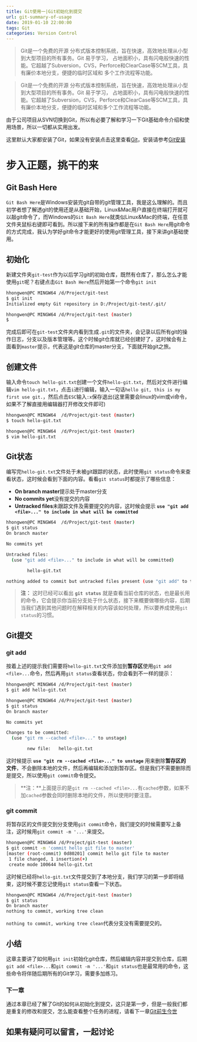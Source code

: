 ```yaml
---
title: Git使用一|Git初始化到提交
url: git-summary-of-usage
date: 2019-01-10 22:00:00
tags: Git
categories: Version Control
---
```


> Git是一个免费的开源 分布式版本控制系统，旨在快速，高效地处理从小型到大型项目的所有事务。Git 易于学习， 占地面积小，具有闪电般快速的性能。它超越了Subversion，CVS，Perforce和ClearCase等SCM工具，具有廉价本地分支，便捷的临时区域和 多个工作流程等功能。

<!--more-->

> Git是一个免费的开源 分布式版本控制系统，旨在快速，高效地处理从小型到大型项目的所有事务。Git 易于学习， 占地面积小，具有闪电般快速的性能。它超越了Subversion，CVS，Perforce和ClearCase等SCM工具，具有廉价本地分支，便捷的临时区域和多个工作流程等功能。

由于公司项目从SVN切换到Git，所以有必要了解和学习一下Git基础命令介绍和使用场景，所以一切都从实用出发。

这里默认大家都安装了Git，如果没有安装点击这里查看[Git](https://git-scm.com/)，安装请参考[Git安装](https://www.liaoxuefeng.com/wiki/0013739516305929606dd18361248578c67b8067c8c017b000/00137396287703354d8c6c01c904c7d9ff056ae23da865a000)

# 步入正题，挑干的来

## Git Bash Here

`Git Bash Here`是Windows安装完git自带的git管理工具，我是这么理解的。而且初学者想了解透git的使用还是从基础开始，Linux&Mac用户直接在终端打开就可以敲git命令了，而Windows的`Git Bash Here`就类似Linux&Mac的终端，在任意文件夹鼠标右键即可看到。所以接下来的所有操作都是在`Git Bash Here`用git命令的方式完成，我认为学好git命令才能更好的使用git管理工具，接下来讲git基础使用。

## 初始化

新建文件夹`git-test`作为以后学习git的初始仓库，既然有仓库了，那么怎么才能使用`git`呢？右键点击`Git Bash Here`然后开始第一个命令`git init`

``` bash
hhongwen@PC MINGW64 /d/Project/git-test
$ git init
Initialized empty Git repository in D:/Project/git-test/.git/

hhongwen@PC MINGW64 /d/Project/git-test (master)
$
```

完成后即可在`git-test`文件夹内看到生成`.git`的文件夹，会记录以后所有git的操作日志，分支以及版本管理等。这个时候git仓库就已经创建好了，这时候会有上面看到`master`提示，代表这是git仓库的master分支，下面就开始git之旅。

## 创建文件

输入命令`touch hello-git.txt`创建一个文件`hello-git.txt`，然后对文件进行编辑`vim hello-git.txt`，点击`i`进行编辑，输入一句话`hello git, this is my first use git.`，然后点击`ESC`输入`:x`保存退出(这里需要会linux的vim或vi命令，如果不了解直接用编辑器打开修改文件即可)

``` bash
hhongwen@PC MINGW64  /d/Project/git-test (master)
$ touch hello-git.txt

hhongwen@PC MINGW64  /d/Project/git-test (master)
$ vim hello-git.txt
```

## Git状态

编写完`hello-git.txt`文件处于未被git跟踪的状态，此时使用`git status`命令来查看状态，这时候会看到下面的内容。看看`git status`时都提示了哪些信息：

- **On branch master**提示处于master分支
- **No commits yet**没有提交的内容
- **Untracked files**未跟踪文件及需要提交的内容，这时候会提示 **`use "git add <file>..." to include in what will be committed`**

``` bash
hhongwen@PC MINGW64  /d/Project/git-test (master)
$ git status
On branch master

No commits yet

Untracked files:
  (use "git add <file>..." to include in what will be committed)

        hello-git.txt

nothing added to commit but untracked files present (use "git add" to track)
```
> **注：** 这时已经可以看出 **`git status`** 就是查看当前仓库的状态，也是最长用的命令，它会提示你当前分支处于什么状态，接下来概要做哪些内容，后期当我们遇到其他问题时在解释相关的内容该如何处理，所以要养成使用`git status`的习惯。

## Git提交

### git add

按着上述的提示我们需要将`hello-git.txt`文件添加到**暂存区**使用`git add <file>...`命令，然后再用`git status`查看状态，你会看到不一样的提示：

``` bash
hhongwen@PC MINGW64 /d/Project/git-test (master)
$ git add hello-git.txt

hhongwen@PC MINGW64 /d/Project/git-test (master)
$ git status
On branch master

No commits yet

Changes to be committed:
  (use "git rm --cached <file>..." to unstage)

        new file:   hello-git.txt
```

这时候提示 **`use "git rm --cached <file>..." to unstage`** 用来删除**暂存区的文件**，不会删除本地的文件，然后再编辑和添加到暂存区。但是我们不需要删除而是提交，所以使用`git commit`命令提交。

> **注：**上面提示的是`git rm --cached <file>...`有`cached`参数，如果不加`cached`参数会同时删除本地的文件，所以使用时要注意。

### git commit

将暂存区的文件提交到分支使用`git commit`命令，我们提交的时候需要写上备注，这时候用`git commit -m '...'`来提交。

``` bash
hhongwen@PC MINGW64 /d/Project/git-test (master)
$ git commit -m 'commit hello git file to master'
[master (root-commit) 0d80201] commit hello git file to master
 1 file changed, 1 insertion(+)
 create mode 100644 hello-git.txt
```

这时候已经将`hello-git.txt`文件提交到了本地分支，我们学习的第一步即将结束，这时候不要忘记使用`git status`查看一下状态。

``` bash
hhongwen@PC MINGW64 /d/Project/git-test (master)
$ git status
On branch master
nothing to commit, working tree clean
```
`nothing to commit, working tree clean`代表分支没有需要提交的。

## 小结

这章主要讲了如何用`git init`初始化git仓库，然后编辑内容并提交到仓库，后期`git add <file>...`和`git commit -m '...'`和`git status`也是最常用的命令，这些命令将伴随后期所有的Git学习，需要多加练习。

### 下一章

通过本章已经了解了Git的如何从初始化到提交，这只是第一步，但是一般我们都是重复的修改和提交，怎么能查看整个任务的进程，请看下一章[Git前生今世](https://hhongwen.cn/20190114/git-usage-commit-log)

## **如果有疑问可以留言，一起讨论**
